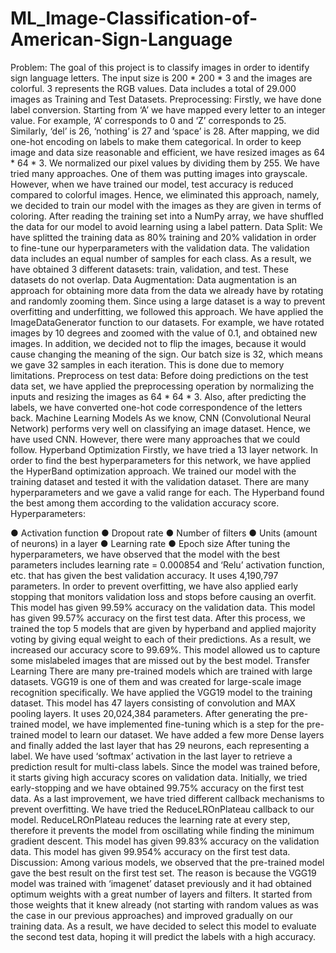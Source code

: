 # ML_Image-Classification-of-American-Sign-Language

Problem: The goal of this project is to classify images in order to identify sign language letters. The input size is 200 * 200 * 3 and the images are colorful. 3 represents the RGB values. Data includes a total of 29.000 images as Training and Test Datasets.
Preprocessing: Firstly, we have done label conversion. Starting from ‘A’ we have mapped every letter to an integer value. For example, ‘A’ corresponds to 0 and ‘Z’ corresponds to 25. Similarly, ‘del’ is 26, ‘nothing’ is 27 and ‘space’ is 28. After mapping, we did one-hot encoding on labels to make them categorical.
In order to keep image and data size reasonable and efficient, we have resized images as 64 * 64 * 3. We normalized our pixel values by dividing them by 255.
We have tried many approaches. One of them was putting images into grayscale. However, when we have trained our model, test accuracy is reduced compared to colorful images. Hence, we eliminated this approach, namely, we decided to train our model with the images as they are given in terms of coloring.
After reading the training set into a NumPy array, we have shuffled the data for our model to avoid learning using a label pattern.
Data Split: We have splitted the training data as 80% training and 20% validation in order to fine-tune our hyperparameters with the validation data. The validation data includes an equal number of samples for each class. As a result, we have obtained 3 different datasets: train, validation, and test. These datasets do not overlap.
Data Augmentation: Data augmentation is an approach for obtaining more data from the data we already have by rotating and randomly zooming them. Since using a large dataset is a way to prevent overfitting and underfitting, we followed this approach. We have applied the ImageDataGenerator function to our datasets. For example, we have rotated images by 10 degrees and zoomed with the value of 0.1, and obtained new images. In addition, we decided not to flip the images, because it would cause changing the meaning of the sign. Our batch size is 32, which means we gave 32 samples in each iteration. This is done due to memory limitations.
Preprocess on test data: Before doing predictions on the test data set, we have applied the preprocessing operation by normalizing the inputs and resizing the images as 64 * 64 * 3. Also, after predicting the labels, we have converted one-hot code correspondence of the letters back.
Machine Learning Models
As we know, CNN (Convolutional Neural Network) performs very well on classifying an image dataset. Hence, we have used CNN. However, there were many approaches that we could follow.
Hyperband Optimization
Firstly, we have tried a 13 layer network. In order to find the best hyperparameters for this network, we have applied the HyperBand optimization approach. We trained our model with the training dataset and tested it with the validation dataset.
There are many hyperparameters and we gave a valid range for each. The Hyperband found the best among them according to the validation accuracy score.
Hyperparameters:
    
 ● Activation function
● Dropout rate
● Number of filters
● Units (amount of neurons) in a layer
● Learning rate
● Epoch size
After tuning the hyperparameters, we have observed that the model with the best parameters includes learning rate = 0.000854 and ‘Relu’ activation function, etc. that has given the best validation accuracy. It uses 4,190,797 parameters. In order to prevent overfitting, we have also applied early stopping that monitors validation loss and stops before causing an overfit.
This model has given 99.59% accuracy on the validation data. This model has given 99.57% accuracy on the first test data.
After this process, we trained the top 5 models that are given by hyperband and applied majority voting by giving equal weight to each of their predictions. As a result, we increased our accuracy score to 99.69%. This model allowed us to capture some mislabeled images that are missed out by the best model.
Transfer Learning
There are many pre-trained models which are trained with large datasets. VGG19 is one of them and was created for large-scale image recognition specifically.
We have applied the VGG19 model to the training dataset. This model has 47 layers consisting of convolution and MAX pooling layers. It uses 20,024,384 parameters. After generating the pre-trained model, we have implemented fine-tuning which is a step for the pre-trained model to learn our dataset. We have added a few more Dense layers and finally added the last layer that has 29 neurons, each representing a label. We have used ‘softmax’ activation in the last layer to retrieve a prediction result for multi-class labels. Since the model was trained before, it starts giving high accuracy scores on validation data. Initially, we tried early-stopping and we have obtained 99.75% accuracy on the first test data.
As a last improvement, we have tried different callback mechanisms to prevent overfitting. We have tried the ReduceLROnPlateau callback to our model. ReduceLROnPlateau reduces the learning rate at every step, therefore it prevents the model from oscillating while finding the minimum gradient descent.
This model has given 99.83% accuracy on the validation data.
This model has given 99.954% accuracy on the first test data.
Discussion:
Among various models, we observed that the pre-trained model gave the best result on the first test set. The reason is because the VGG19 model was trained with ‘imagenet’ dataset previously and it had obtained optimum weights with a great number of layers and filters. It started from those weights that it knew already (not starting with random values as was the case in our previous approaches) and improved gradually on our training data. As a result, we have decided to select this model to evaluate the second test data, hoping it will predict the labels with a high accuracy.
 
